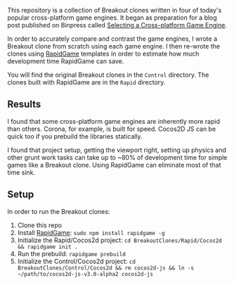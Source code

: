 This repository is a collection of Breakout clones written in four of today's popular cross-platform game engines. It began as preparation for a blog post published on Binpress called [Selecting a Cross-platform Game Engine](http://www.binpress.com/blog/2014/05/14/selecting-cross-platform-game-engine/).

In order to accurately compare and contrast the game engines, I wrote a Breakout clone from scratch using each game engine. I then re-wrote the clones using [RapidGame](http://wizardfu.com/rapidgame) templates in order to estimate how much development time RapidGame can save.

You will find the original Breakout clones in the `Control` directory. The clones built with RapidGame are in the `Rapid` directory.


Results
-------

I found that some cross-platform game engines are inherently more rapid than others. Corona, for example, is built for speed. Cocos2D JS can be quick too if you prebuild the libraries statically.

I found that project setup, getting the viewport right, setting up physics and other grunt work tasks can take up to ~80% of development time for simple games like a Breakout clone. Using RapidGame can eliminate most of that time sink.


Setup
-----

In order to run the Breakout clones:

1. Clone this repo
2. Install [RapidGame](http://wizardfu.com/rapidgame): `sudo npm install rapidgame -g`
3. Initialize the Rapid/Cocos2d project: `cd BreakoutClones/Rapid/Cocos2d && rapidgame init .`
4. Run the prebuild: `rapidgame prebuild`
5. Initialize the Control/Cocos2d project: `cd BreakoutClones/Control/Cocos2d && rm cocos2d-js && ln -s ~/path/to/cocos2d-js-v3.0-alpha2 cocos2d-js`
